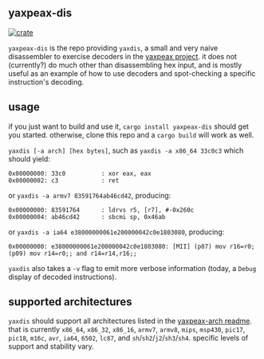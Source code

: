 ## yaxpeax-dis

[![crate](https://img.shields.io/crates/v/yaxpeax-x86.svg?logo=rust)](https://crates.io/crates/yaxpeax-x86)

`yaxpeax-dis` is the repo providing `yaxdis`, a small and very naive disassembler to exercise decoders in the [yaxpeax project](https://git.iximeow.net/yaxpeax-arch/about/). it does not (currently?) do much other than disassembling hex input, and is mostly useful as an example of how to use decoders and spot-checking a specific instruction's decoding.

## usage

if you just want to build and use it, `cargo install yaxpeax-dis` should get you started. otherwise, clone this repo and a `cargo build` will work as well.

`yaxdis [-a arch] [hex bytes]`, such as `yaxdis -a x86_64 33c0c3` which should yield:
```
0x00000000: 33c0          : xor eax, eax
0x00000002: c3            : ret
```
or `yaxdis -a armv7 83591764ab46cd42`, producing:
```
0x00000000: 83591764      : ldrvs r5, [r7], #-0x260c
0x00000004: ab46cd42      : sbcmi sp, 0x46ab
```
or `yaxdis -a ia64 e38000000061e200000042c0e1803080`, producing:
```
0x00000000: e38000000061e200000042c0e1803080: [MII] (p07) mov r16=r0; (p09) mov r14=r0;; and r14=r14,r16;;
```

`yaxdis` also takes a `-v` flag to emit more verbose information (today, a `Debug` display of decoded instructions).

## supported architectures
`yaxdis` should support all architectures listed in the [yaxpeax-arch readme](https://git.iximeow.net/yaxpeax-arch/about/). that is currently `x86_64`, `x86_32`, `x86_16`, `armv7`, `armv8`, `mips`, `msp430`, `pic17`, `pic18`, `m16c`, `avr`, `ia64`, `6502`, `lc87`, and `sh`/`sh2`/`j2`/`sh3`/`sh4`. specific levels of support and stability vary.
